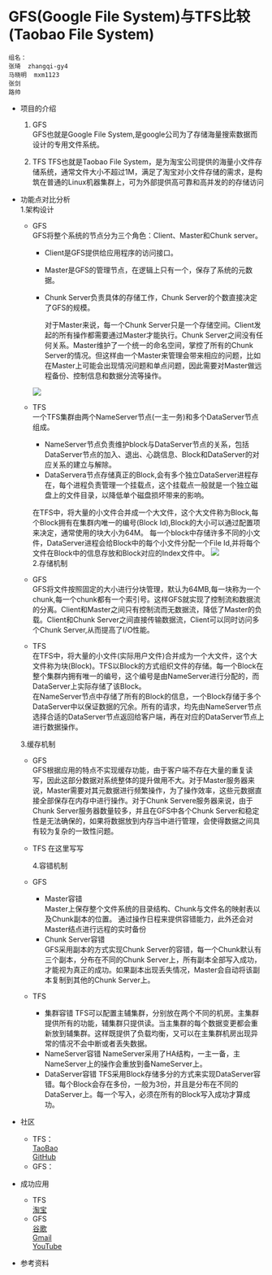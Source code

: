 # GFS(Google File System)与TFS比较(Taobao File System) #

  
    组名：     
    张琦  zhangqi-gy4  
    马晓明  mxm1123 
    张剑  
    路帅 

- 项目的介绍
  1. GFS   
        GFS也就是Google File System,是google公司为了存储海量搜索数据而设计的专用文件系统。  
     
         
  2. TFS
     TFS也就是Taobao File System，是为淘宝公司提供的海量小文件存储系统，通常文件大小不超过1M，满足了淘宝对小文件存储的需求，是构筑在普通的Linux机器集群上，可为外部提供高可靠和高并发的的存储访问
- 功能点对比分析   
  1.架构设计  

  - GFS  
      GFS将整个系统的节点分为三个角色：Client、Master和Chunk server。 
      - Client是GFS提供给应用程序的访问接口。
      - Master是GFS的管理节点，在逻辑上只有一个，保存了系统的元数据。
      - Chunk Server负责具体的存储工作，Chunk Server的个数直接决定了GFS的规模。   
        
        对于Master来说，每一个Chunk Server只是一个存储空间。Client发起的所有操作都需要通过Master才能执行。Chunk Server之间没有任何关系。Master维护了一个统一的命名空间，掌控了所有的Chunk Server的情况。但这样由一个Master来管理会带来相应的问题，比如在Master上可能会出现情况问题和单点问题，因此需要对Master做远程备份、控制信息和数据分流等操作。
        

       ![](http://d.hiphotos.baidu.com/baike/c0%3Dbaike92%2C5%2C5%2C92%2C30/sign=3513d1f13c6d55fbd1cb7e740c4b242f/8cb1cb1349540923ced0de519358d109b2de9c82d158515f.jpg)  

   - TFS  
       一个TFS集群由两个NameServer节点(一主一务)和多个DataServer节点组成。
       - NameServer节点负责维护block与DataServer节点的关系，包括DataServer节点的加入、退出、心跳信息、Block和DataServer的对应关系的建立与解除。
       - DataServera节点存储真正的Block,会有多个独立DataServer进程存在，每个进程负责管理一个挂载点，这个挂载点一般就是一个独立磁盘上的文件目录，以降低单个磁盘损坏带来的影响。
         
        在TFS中，将大量的小文件合并成一个大文件，这个大文件称为Block,每个Block拥有在集群内唯一的编号(Block Id),Block的大小可以通过配置项来决定，通常使用的块大小为64M。
        每一个block中存储许多不同的小文件，DataServer进程会给Block中的每个小文件分配一个File Id,并将每个文件在Block中的信息存放和Block对应的Index文件中。
        ![](http://c.hiphotos.baidu.com/baike/c0%3Dbaike80%2C5%2C5%2C80%2C26/sign=30818442bf096b63951456026d5aec21/fc1f4134970a304e1fd8e397d0c8a786c8177f3e66097cd8.jpg)    
  2.存储机制  

   - GFS  
     GFS将文件按照固定的大小进行分块管理，默认为64MB,每一块称为一个chunk,每一个chunk都有一个索引号。这样GFS就实现了控制流和数据流的分离。Client和Master之间只有控制流而无数据流，降低了Master的负载。Client和Chunk Server之间直接传输数据流，Client可以同时访问多个Chunk Server,从而提高了I/O性能。

   - TFS   
     在TFS中，将大量的小文件(实际用户文件)合并成为一个大文件，这个大文件称为块(Block)。TFS以Block的方式组织文件的存储。每一个Block在整个集群内拥有唯一的编号，这个编号是由NameServer进行分配的，而DataServer上实际存储了该Block。  
     在NameServer节点中存储了所有的Block的信息，一个Block存储于多个DataServer中以保证数据的冗余。所有的请求，均先由NameServer节点选择合适的DataServer节点返回给客户端，再在对应的DataServer节点上进行数据操作。
  
    3.缓存机制  

   - GFS   
     GFS根据应用的特点不实现缓存功能，由于客户端不存在大量的重复读写，因此这部分数据对系统整体的提升做用不大。对于Master服务器来说，Master需要对其元数据进行频繁操作，为了操作效率，这些元数据直接全部保存在内存中进行操作。对于Chunk Servere服务器来说，由于Chunk Server服务器数量较多，并且在GFS中各个Chunk Server和稳定性是无法确保的，如果将数据放到内存当中进行管理，会使得数据之间具有较为复杂的一致性问题。
   - TFS
     在这里写写

     4.容错机制

   - GFS
     - Master容错  
       Master上保存整个文件系统的目录结构、Chunk与文件名的映射表以及Chunk副本的位置。
       通过操作日程来提供容错能力，此外还会对Master结点进行远程的实时备份
     - Chunk Server容错  
       GFS采用副本的方式实现Chunk Server的容错，每一个Chunk默认有三个副本，分布在不同的Chunk Server上，所有副本全部写入成功，才能视为真正的成功。如果副本出现丢失情况，Master会自动将该副本复制到其他的Chunk Server上。
   - TFS
     - 集群容错
       TFS可以配置主辅集群，分别放在两个不同的机房。主集群提供所有的功能，辅集群只提供读。当主集群的每个数据变更都会重新放到辅集群。这样既提供了负载均衡，又可以在主集群机房出现异常的情况不会中断或者丢失数据。
     - NameServer容错
       NameServer采用了HA结构，一主一备，主NameServer上的操作会重放到备NameServer上。
     - DataServer容错
       TFS采用Block存储多分的方式来实现DataServer容错。每个Block会存在多份，一般为3份，并且是分布在不同的DataServer上。每一个写入，必须在所有的Block写入成功才算成功。
- 社区
    - TFS：  
    [TaoBao](http://tfs.taobao.org/)  
    [GitHub](https://github.com/alibaba/tfs)
    - GFS：  
- 成功应用
   - TFS  
      [淘宝](http://www.taobao.com "淘宝")
   - GFS  
      [谷歌](http://www.google.com)  
	  [Gmail](http://gmail.google.com)   
	  [YouTube](http://www.youtube.com)
- 参考资料
